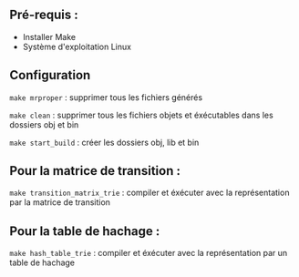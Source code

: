 ## Pré-requis :
- Installer Make
- Système d'exploitation Linux 

## Configuration
```make mrproper``` : supprimer tous les fichiers générés

```make clean``` : supprimer tous les fichiers objets et éxécutables dans les dossiers obj et bin

```make start_build``` : créer les dossiers obj, lib et bin

## Pour la matrice de transition :
```make transition_matrix_trie``` : compiler et éxécuter avec la représentation par la matrice de transition

## Pour la table de hachage :
```make hash_table_trie``` : compiler et éxécuter avec la représentation par un table de hachage
